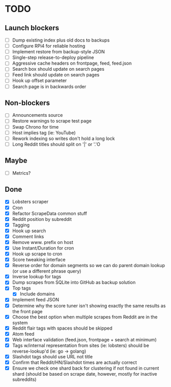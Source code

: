 # TODO

## Launch blockers

 - [ ] Dump existing index plus old docs to backups
 - [ ] Configure RPi4 for reliable hosting
 - [ ] Implement restore from backup-style JSON
 - [ ] Single-step release-to-deploy pipeline
 - [ ] Aggressive cache headers on frontpage, feed, feed.json
 - [ ] Search box should update on search pages
 - [ ] Feed link should update on search pages
 - [ ] Hook up offset parameter
 - [ ] Search page is in backwards order
 
## Non-blockers

 - [ ] Announcements source
 - [ ] Restore warnings to scrape test page
 - [ ] Swap Chrono for time
 - [ ] Host implies tag (ie: YouTube)
 - [ ] Rework indexing so writes don't hold a long lock 
 - [ ] Long Reddit titles should split on '|' or '.'O

## Maybe

 - [ ] Metrics?

## Done

 - [X] Lobsters scraper
 - [X] Cron
 - [X] Refactor ScrapeData common stuff
 - [X] Reddit position by subreddit 
 - [X] Tagging
 - [X] Hook up search
 - [X] Comment links
 - [X] Remove www. prefix on host
 - [X] Use Instant/Duration for cron
 - [X] Hook up scrape to cron
 - [X] Score tweaking interface
 - [X] Reverse order for domain segments so we can do parent domain lookup (or use a different phrase query)
 - [X] Inverse lookup for tags
 - [X] Dump scrapes from SQLite into GitHub as backup solution
 - [X] Top tags
   - [X] Include domains
 - [X] Implement feed JSON
 - [X] Determine why the score tuner isn't showing exactly the same results as the front page
 - [X] Choose the best option when multiple scrapes from Reddit are in the system
 - [X] Reddit flair tags with spaces should be skipped
 - [X] Atom feed
 - [X] Web interface validation (feed.json, frontpage + search at minimum)
 - [X] Tags w/internal representation from sites (ie: lobsters) should be reverse-lookup'd (ie: go -> golang)
 - [X] Slashdot tags should use URL not title
 - [X] Confirm that Reddit/HN/Slashdot times are actually correct
 - [X] Ensure we check one shard back for clustering if not found in current shard (should be based on scrape date, however, mostly for inactive subreddits)
